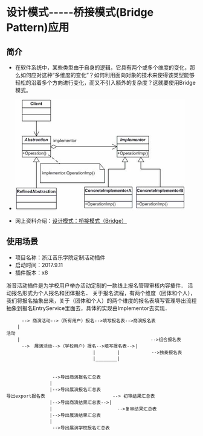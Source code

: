 # 设计模式-----桥接模式(Bridge Pattern)应用

## 简介

- 在软件系统中，某些类型由于自身的逻辑，它具有两个或多个维度的变化，那么如何应对这种“多维度的变化”？如何利用面向对象的技术来使得该类型能够轻松的沿着多个方向进行变化，而又不引入额外的复杂度？这就要使用Bridge模式。

- ![结构类图](../data/jiegou.JPG) 

- 网上资料介绍：[设计模式：桥接模式（Bridge）](http://blog.csdn.net/u013256816/article/details/51000327)

## 使用场景

- 项目名称：浙江音乐学院定制活动插件
- 启动时间：2017.9.11
- 插件版本：x8

浙音活动插件是为学校用户举办活动定制的一款线上报名管理审核内容插件．
活动报名形式为个人报名和团体报名．
关于报名流程，有两个维度（团体和个人），我们将报名抽象出来，关于（团体和个人）的两个维度的报名表填写管理导出流程抽象到报名EntryService里面去，具体的实现由Implementor去实现．


```
    　--> 商演活动-->（所有用户）报名-->填写报名表-->商演报名表
    |
活动
    |                                            　　 -->组合报名表
    　-->　展演活动-->（学校用户）报名-->填写报名表-->|
                                |        |        　  -->独奏报名表
                                |________|


                 -->导出商演报名汇总表   
                |
                |-->导出展演报名汇总表
导出export报名表                         --> 初审结果汇总表
                |-->导出商演结果汇总表-->|
                |                        -->复审结果汇总表
                |-->导出展演结果汇总表
                |
                 -->导出展演学校报名汇总表
```